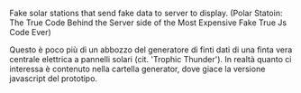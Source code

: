 Fake solar stations that send fake data to server to display.
(Polar Statoin: The True Code Behind the Server side of the Most Expensive Fake True Js Code Ever)

Questo è poco più di un abbozzo del generatore di finti dati di una finta vera centrale elettrica a pannelli solari (cit. 'Trophic Thunder').
In realtà quanto ci interessa è contenuto nella cartella generator, dove giace la versione javascript del prototipo.
